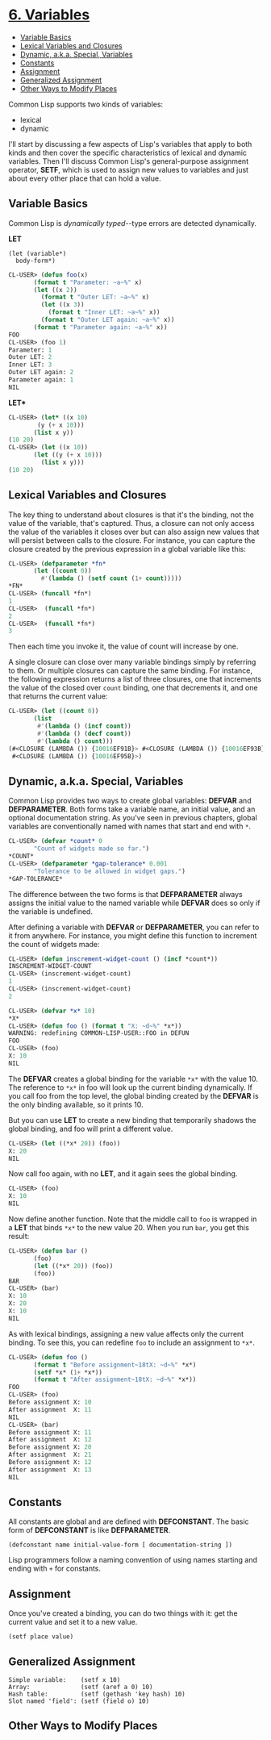 # [6. Variables](http://www.gigamonkeys.com/book/variables.html)


<!-- vim-markdown-toc GFM -->

* [Variable Basics](#variable-basics)
* [Lexical Variables and Closures](#lexical-variables-and-closures)
* [Dynamic, a.k.a. Special, Variables](#dynamic-aka-special-variables)
* [Constants](#constants)
* [Assignment](#assignment)
* [Generalized Assignment](#generalized-assignment)
* [Other Ways to Modify Places](#other-ways-to-modify-places)

<!-- vim-markdown-toc -->

Common Lisp supports two kinds of variables:
- lexical
- dynamic

I'll start by discussing a few aspects of Lisp's variables that apply to both kinds and then cover the specific characteristics of lexical and dynamic variables. Then I'll discuss Common Lisp's general-purpose assignment operator, **SETF**, which is used to assign new values to variables and just about every other place that can hold a value.

## Variable Basics


Common Lisp is *dynamically typed*--type errors are detected dynamically. 

**LET**
```
(let (variable*)
  body-form*)
```


```lisp
CL-USER> (defun foo(x)
	   (format t "Parameter: ~a~%" x)
	   (let ((x 2))
	     (format t "Outer LET: ~a~%" x)
	     (let ((x 3))
	       (format t "Inner LET: ~a~%" x))
	     (format t "Outer LET again: ~a~%" x))
	   (format t "Parameter again: ~a~%" x))
FOO
CL-USER> (foo 1)
Parameter: 1
Outer LET: 2
Inner LET: 3
Outer LET again: 2
Parameter again: 1
NIL
```

__LET*__
```lisp
CL-USER> (let* ((x 10)
		(y (+ x 10)))
	   (list x y))
(10 20)
CL-USER> (let ((x 10))
	   (let ((y (+ x 10)))
	     (list x y)))
(10 20)
```

## Lexical Variables and Closures

The key thing to understand about closures is that it's the binding, not the value of the variable, that's captured. Thus, a closure can not only access the value of the variables it closes over but can also assign new values that will persist between calls to the closure. For instance, you can capture the closure created by the previous expression in a global variable like this:
```lisp
CL-USER> (defparameter *fn* 
	   (let ((count 0)) 
	     #'(lambda () (setf count (1+ count)))))
*FN*
CL-USER> (funcall *fn*)
1
CL-USER>  (funcall *fn*)
2
CL-USER>  (funcall *fn*)
3
```

Then each time you invoke it, the value of count will increase by one.

A single closure can close over many variable bindings simply by referring to them. Or multiple closures can capture the same binding. For instance, the following expression returns a list of three closures, one that increments the value of the closed over `count` binding, one that decrements it, and one that returns the current value:
```lisp
CL-USER> (let ((count 0))
	   (list
	    #'(lambda () (incf count))
	    #'(lambda () (decf count))
	    #'(lambda () count)))
(#<CLOSURE (LAMBDA ()) {10016EF91B}> #<CLOSURE (LAMBDA ()) {10016EF93B}>
 #<CLOSURE (LAMBDA ()) {10016EF95B}>)
```

## Dynamic, a.k.a. Special, Variables

Common Lisp provides two ways to create global variables: **DEFVAR** and **DEFPARAMETER**. Both forms take a variable name, an initial value, and an optional documentation string. As you've seen in previous chapters, global variables are conventionally named with names that start and end with `*`.
```lisp
CL-USER> (defvar *count* 0
	   "Count of widgets made so far.")
*COUNT*
CL-USER> (defparameter *gap-tolerance* 0.001
	   "Tolerance to be allowed in widget gaps.")
*GAP-TOLERANCE*
```
The difference between the two forms is that **DEFPARAMETER** always assigns the initial value to the named variable while **DEFVAR** does so only if the variable is undefined. 

After defining a variable with **DEFVAR** or **DEFPARAMETER**, you can refer to it from anywhere. For instance, you might define this function to increment the count of widgets made:
```lisp
CL-USER> (defun inscrement-widget-count () (incf *count*))
INSCREMENT-WIDGET-COUNT
CL-USER> (inscrement-widget-count)
1
CL-USER> (inscrement-widget-count)
2
```
```lisp
CL-USER> (defvar *x* 10)
*X*
CL-USER> (defun foo () (format t "X: ~d~%" *x*))
WARNING: redefining COMMON-LISP-USER::FOO in DEFUN
FOO
CL-USER> (foo)
X: 10
NIL
```
The **DEFVAR** creates a global binding for the variable `*x*` with the value 10. The reference to `*x*` in foo will look up the current binding dynamically. If you call foo from the top level, the global binding created by the **DEFVAR** is the only binding available, so it prints 10.

But you can use **LET** to create a new binding that temporarily shadows the global binding, and foo will print a different value.
```lisp
CL-USER> (let ((*x* 20)) (foo))
X: 20
NIL
```
Now call foo again, with no **LET**, and it again sees the global binding.
```lisp
CL-USER> (foo)
X: 10
NIL
```
Now define another function. Note that the middle call to `foo` is wrapped in a **LET** that binds `*x*` to the new value 20. When you run `bar`, you get this result:
```lisp
CL-USER> (defun bar ()
	   (foo)
	   (let ((*x* 20)) (foo))
	   (foo))
BAR
CL-USER> (bar)
X: 10
X: 20
X: 10
NIL
```
As with lexical bindings, assigning a new value affects only the current binding. To see this, you can redefine `foo` to include an assignment to `*x*`.
```lisp
CL-USER> (defun foo ()
	   (format t "Before assignment~18tX: ~d~%" *x*)
	   (setf *x* (1+ *x*))
	   (format t "After assignment~18tX: ~d~%" *x*))
FOO
CL-USER> (foo)
Before assignment X: 10
After assignment  X: 11
NIL
CL-USER> (bar)
Before assignment X: 11
After assignment  X: 12
Before assignment X: 20
After assignment  X: 21
Before assignment X: 12
After assignment  X: 13
NIL
```

## Constants

All constants are global and are defined with **DEFCONSTANT**. The basic form of **DEFCONSTANT** is like **DEFPARAMETER**.
```
(defconstant name initial-value-form [ documentation-string ])
```

Lisp programmers follow a naming convention of using names starting and ending with `+` for constants.


## Assignment

Once you've created a binding, you can do two things with it: get the current value and set it to a new value.
```
(setf place value)
```

## Generalized Assignment

```
Simple variable:    (setf x 10) 
Array:              (setf (aref a 0) 10)
Hash table:         (setf (gethash 'key hash) 10)
Slot named 'field': (setf (field o) 10)
```
## Other Ways to Modify Places
